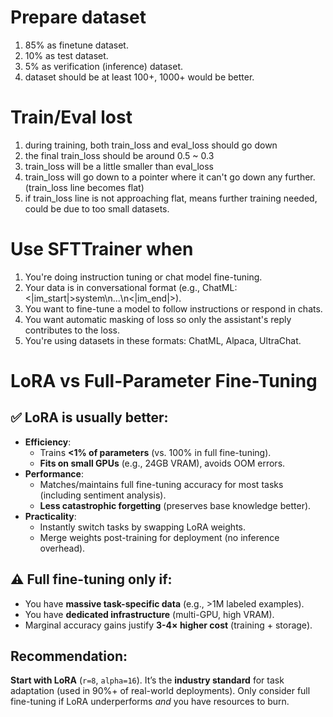 # Prepare dataset
1. 85% as finetune dataset.
2. 10% as test dataset.
3. 5% as verification (inference) dataset.
4. dataset should be at least 100+, 1000+ would be better.

# Train/Eval lost
1. during training, both train_loss and eval_loss should go down
2. the final train_loss should be around 0.5 ~ 0.3
3. train_loss will be a little smaller than eval_loss
4. train_loss will go down to a pointer where it can't go down any further. (train_loss line becomes flat)
5. if train_loss line is not approaching flat, means further training needed, could be due to too small datasets.

# Use SFTTrainer when
1. You're doing instruction tuning or chat model fine-tuning.
2. Your data is in conversational format (e.g., ChatML: <|im_start|>system\n...\n<|im_end|>).
3. You want to fine-tune a model to follow instructions or respond in chats.
4. You want automatic masking of loss so only the assistant's reply contributes to the loss.
5. You're using datasets in these formats: ChatML, Alpaca, UltraChat.

# LoRA vs Full-Parameter Fine-Tuning
## ✅ **LoRA is usually better**:
  - **Efficiency**:
    - Trains **<1% of parameters** (vs. 100% in full fine-tuning).
    - **Fits on small GPUs** (e.g., 24GB VRAM), avoids OOM errors.
  - **Performance**:
    - Matches/maintains full fine-tuning accuracy for most tasks (including sentiment analysis).
    - **Less catastrophic forgetting** (preserves base knowledge better).
  - **Practicality**:
    - Instantly switch tasks by swapping LoRA weights.
    - Merge weights post-training for deployment (no inference overhead).

## ⚠️ **Full fine-tuning only if**:
  - You have **massive task-specific data** (e.g., >1M labeled examples).
  - You have **dedicated infrastructure** (multi-GPU, high VRAM).
  - Marginal accuracy gains justify **3-4× higher cost** (training + storage).

## Recommendation:
  **Start with LoRA** (`r=8`, `alpha=16`). It’s the **industry standard** for task adaptation (used in 90%+ of real-world deployments). Only consider full fine-tuning if LoRA underperforms *and* you have resources to burn.
